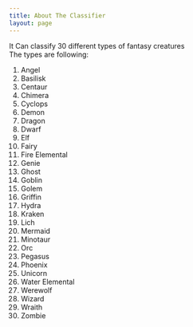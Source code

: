 ```yaml
---
title: About The Classifier
layout: page
---
```


It Can classify 30 different types of fantasy creatures <br/>
The types are following: <br/>
1. Angel  
2. Basilisk  
3. Centaur  
4. Chimera  
5. Cyclops  
6. Demon  
7. Dragon  
8. Dwarf  
9. Elf  
10. Fairy  
11. Fire Elemental  
12. Genie  
13. Ghost  
14. Goblin  
15. Golem  
16. Griffin  
17. Hydra  
18. Kraken  
19. Lich  
20. Mermaid  
21. Minotaur  
22. Orc  
23. Pegasus  
24. Phoenix  
25. Unicorn  
26. Water Elemental  
27. Werewolf  
28. Wizard  
29. Wraith  
30. Zombie
